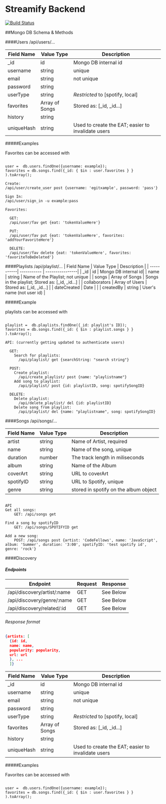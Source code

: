 # Streamify Backend
[![Build Status](https://travis-ci.org/StreamifyTeam/streamify_backend.svg?branch=master)](https://travis-ci.org/StreamifyTeam/streamify_backend)

##Mongo DB Schema & Methods

####Users  /api/users/...


| Field Name | Value Type | Description          |
| -------------| ----------- | ----------- |
| _id          |  id      | Mongo DB internal id|
| username     |  string  |  unique    |
| email        |  string  |  not unique|
| password     |  string  |     |
| userType     |  string  |  _Restricted_ to [spotify, local]|
| favorites    |  Array of Songs  |  Stored as: [_id, _id...] |
| history      |  string  |    |
| uniqueHash   |  string  | Used to create the EAT; easier to invalidate users |

#####Examples

Favorites can be accessed with
```

user =  db.users.findOne({username: example});
favorites = db.songs.find({_id: { $in : user.favorites } } ).toArray();

```


```
Create:
/api/user/create_user post {username: 'egitxample', password: 'pass'}

Sign In:
/api/user/sign_in -u example:pass

Favorites:

  GET:
  /api/user/fav get {eat: 'tokenValueHere'}

  PUT:
  /api/user/fav put {eat: 'tokenValueHere', favorites: 'addYourFavoriteHere'}

  DELETE:
  /api/user/fav delete {eat: 'tokenValueHere', favorites: 'favoriteToBeDeleted'}

```

####Playlists /api/playlist/...
| Field Name | Value Type | Description          |
| -----------| ----------- | ----------------|
| _id        |  id    | Mongo DB internal id|
| name       |  string  |  Name of the Playlist; not unique |
| songs      |  Array of Songs |  Songs in the playlist; Stored as: [_id, _id...]  |
| collaborators   |  Array of Users  |  Stored as: [_id, _id...] |
| dateCreated   |  Date  |   |
| createdBy  |  string  |  User's name (not user id) |

#####Example

playlists can be accessed with
```

playlist =  db.playlists.findOne({_id: playlist's ID});
favorites = db.songs.find({_id: { $in : playlist.songs } } ).toArray();

```

```
API: (currently getting updated to authenticate users)

  GET:
    Search for playlists:
      /api/playlist/ get {searchString: "search string"}

  POST:
    Create playlist:
      /api/create_playlist/ post {name: "playlistname"}
    Add song to playlist:
      /api/playlist/ post {id: playlistID, song: spotifySongID}
      
  DELETE:
    Delete playlist:
      /api/delete_playlist/ del {id: playlistID}
    Delete song from playlist:
      /api/playlist/ del {name: "playlistname", song: spotifySongID}

```

####Songs /api/songs/...

| Field Name | Value Type | Description       |
| -----------| ----------- | ----------------|
| artist     |  string  |  Name of Artist, required|
| name       |  string  |  Name of the song, unique|
| duration   |  number  |  The track length in miliseconds|
| album   |  string  |   Name of the Album|
| coverArt  |  string  |  URL to coverArt |
| spotifyID  |  string  |  URL to Spotify, unique|
| genre   |  string  | stored in spotify on the album object |

```

API
Get all songs:
	GET: /api/songs get

Find a song by spotifyID
	GET: /api/songs/SPOTIFYID get

Add a new song:
	POST: /api/songs post {artist: 'CodeFellows', name: 'JavaScript', album: 'Summer', duration: '3:00', spotifyID: 'test spotify id', genre: 'rock'}

```

####Discovery  
##### Endpoints

| Endpoint                   | Request | Response    |
| ---------------------------| ------- | ------------|
|/api/discovery/artist/:name | GET     | See Below   |
|/api/discovery/genre/:name  | GET     | See Below   |
|/api/discovery/related/:id  | GET     | See Below   |

###### Response format
```json
{artists: [
  {id: id,
  name: name,
  popularity: popularity,
  url: url
  }, ...
  ]}
```
| Field Name | Value Type | Description          |
| -------------| ----------- | ----------- |
| _id          |  id      | Mongo DB internal id|
| username     |  string  |  unique    |
| email        |  string  |  not unique|
| password     |  string  |     |
| userType     |  string  |  _Restricted_ to [spotify, local]|
| favorites    |  Array of Songs  |  Stored as: [_id, _id...] |
| history      |  string  |    |
| uniqueHash   |  string  | Used to create the EAT; easier to invalidate users |

#####Examples

Favorites can be accessed with
```

user =  db.users.findOne({username: example});
favorites = db.songs.find({_id: { $in : user.favorites } } ).toArray();

```
